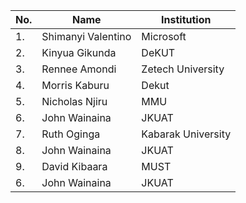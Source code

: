 | No. | Name                   | Institution            |
| --- |------------------------|------------------------|
| 1.  | Shimanyi Valentino     | Microsoft              | 
| 2.  | Kinyua Gikunda         | DeKUT                  |
| 3.  | Rennee Amondi          | Zetech University      |
| 4.  | Morris Kaburu          | Dekut                  |
| 5.  | Nicholas Njiru         | MMU                    |
| 6.  | John Wainaina          | JKUAT  
   7. |  Ruth Oginga            |Kabarak University     |
| 8.  | John Wainaina          | JKUAT                  |
| 9.  | David Kibaara          | MUST                   |
| 6.  | John Wainaina          | JKUAT                  |
